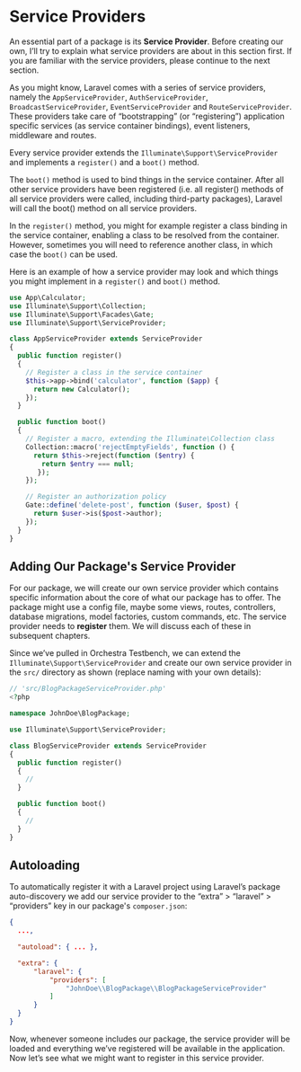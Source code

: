 # Service Providers

An essential part of a package is its **Service Provider**. Before creating our own, I’ll try to explain what service providers are about in this section first. If you are familiar with the service providers, please continue to the next section.

As you might know, Laravel comes with a series of service providers, namely the `AppServiceProvider`, `AuthServiceProvider`, `BroadcastServiceProvider`, `EventServiceProvider` and `RouteServiceProvider`. These providers take care of “bootstrapping” (or “registering”) application specific services (as service container bindings), event listeners, middleware and routes.

Every service provider extends the `Illuminate\Support\ServiceProvider` and implements a `register()` and a `boot()` method.

The `boot()` method is used to bind things in the service container. After all other service providers have been registered (i.e. all register() methods of all service providers were called, including third-party packages), Laravel will call the boot() method on all service providers.

In the `register()` method, you might for example register a class binding in the service container, enabling a class to be resolved from the container. However, sometimes you will need to reference another class, in which case the `boot()` can be used.

Here is an example of how a service provider may look and which things you might implement in a `register()` and `boot()` method.

```php
use App\Calculator;
use Illuminate\Support\Collection;
use Illuminate\Support\Facades\Gate;
use Illuminate\Support\ServiceProvider;

class AppServiceProvider extends ServiceProvider
{
  public function register()
  {
    // Register a class in the service container
    $this->app->bind('calculator', function ($app) {
      return new Calculator();
    });
  }

  public function boot()
  {
    // Register a macro, extending the Illuminate\Collection class
    Collection::macro('rejectEmptyFields', function () {
      return $this->reject(function ($entry) {
        return $entry === null;
       });
    });

    // Register an authorization policy
    Gate::define('delete-post', function ($user, $post) {
      return $user->is($post->author);
    });
  }
}
```

## Adding Our Package's Service Provider

For our package, we will create our own service provider which contains specific information about the core of what our package has to offer. The package might use a config file, maybe some views, routes, controllers, database migrations, model factories, custom commands, etc. The service provider needs to **register** them. We will discuss each of these in subsequent chapters.

Since we’ve pulled in Orchestra Testbench, we can extend the `Illuminate\Support\ServiceProvider` and create our own service provider in the `src/` directory as shown (replace naming with your own details):

```php
// 'src/BlogPackageServiceProvider.php'
<?php

namespace JohnDoe\BlogPackage;

use Illuminate\Support\ServiceProvider;

class BlogServiceProvider extends ServiceProvider
{
  public function register()
  {
    //
  }

  public function boot()
  {
    //
  }
}
```

## Autoloading

To automatically register it with a Laravel project using Laravel’s package auto-discovery we add our service provider to the “extra” > “laravel” > “providers” key in our package's `composer.json`:

```json
{
  ...,

  "autoload": { ... },

  "extra": {
      "laravel": {
          "providers": [
              "JohnDoe\\BlogPackage\\BlogPackageServiceProvider"
          ]
      }
  }
}
```

Now, whenever someone includes our package, the service provider will be loaded and everything we’ve registered will be available in the application. Now let’s see what we might want to register in this service provider.
